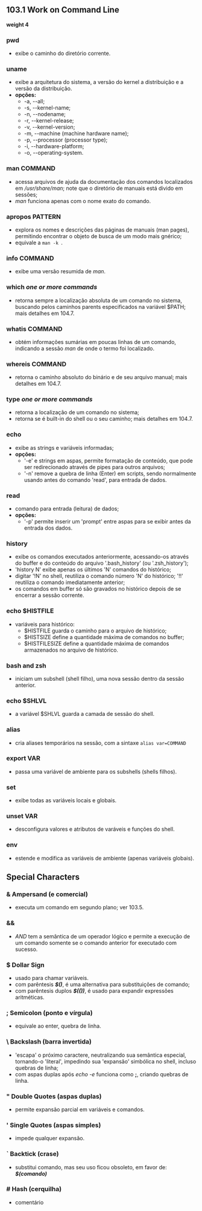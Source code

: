 ## 103.1 Work on Command Line
__weight 4__


### pwd
- exibe o caminho do diretório corrente.

### uname
- exibe a arquitetura do sistema, a versão do kernel a distribuição e a versão
da distribuição.
- __opções:__
    - -a, --all;
	- -s, --kernel-name;
	- -n, --nodename;
	- -r, --kernel-release;
    - -v, --kernel-version;
	- -m, --machine \(machine hardware name);
	- -p, --processor \(processor type);
	- -i, --hardware-platform;
	- -o, --operating-system.

### man COMMAND
- acessa arquivos de ajuda da documentação dos comandos localizados em */usr/share/man*; note que o diretório de manuais está divido em sessões;
- *man* funciona apenas com o nome exato do comando.

### apropos PATTERN
- explora os nomes e descrições das páginas de manuais (man pages), permitindo encontrar o objeto de busca de um modo mais gnérico;
- equivale a ```man -k ```.

### info COMMAND
- exibe uma versão resumida de *man*.

### which *one or more commands*
- retorna sempre a localização absoluta de um comando no sistema, buscando pelos caminhos parents especificados na variável $PATH; mais detalhes em 104.7.

### whatis COMMAND
- obtém informações sumárias em poucas linhas de um comando, indicando a sessão *man* de onde o termo foi localizado.

### whereis COMMAND
- retorna o caminho absoluto do binário e de seu arquivo manual; mais detalhes em 104.7.

### type *one or more commands*
- retorna a localização de um comando no sistema;
- retorna se é built-in do shell ou o seu caminho; mais detalhes em 104.7.

### echo
- exibe as strings e variáveis informadas;
- __opções:__ 
	- '-e' e strings em aspas, permite formatação de conteúdo, que pode ser redirecionado através de pipes para outros arquivos;
	- '-n' remove a quebra de linha (Enter) em scripts, sendo normalmente usando antes do comando 'read', para entrada de dados.

### read
- comando para entrada (leitura) de dados;
- __opções:__
	- '-p' permite inserir um 'prompt' entre aspas para se exibir antes da entrada dos dados.

### history
- exibe os comandos executados anteriormente, acessando-os através do buffer e do conteúdo do arquivo '.bash_history' \(ou '.zsh_history'); 
- 'history N' exibe apenas os últimos 'N' comandos do histórico;
- digitar '!N' no shell, reutiliza o comando número 'N' do histórico; '!!' reutiliza o comando imediatamente anterior;
- os comandos em buffer só são gravados no histórico depois de se encerrar a sessão corrente.

### echo $HISTFILE
- variáveis para histórico:
    - $HISTFILE guarda o caminho para o arquivo de histórico;
    - $HISTSIZE define a quantidade máxima de comandos no buffer;
    - $HISTFILESIZE define a quantidade máxima de comandos armazenados no arquivo de histórico.

### bash and zsh
- iniciam um subshell \(shell filho), uma nova sessão dentro da sessão anterior.

### echo $SHLVL
- a variável $SHLVL guarda a camada de sessão do shell.

### alias
- cria aliases temporários na sessão, com a sintaxe
```alias var=COMMAND```

### export VAR
- passa uma variável de ambiente para os subshells (shells filhos).

### set
- exibe todas as variáveis locais e globais.

### unset VAR
- desconfigura valores e atributos de varáveis e funções do shell.

### env
- estende e modifica as variáveis de ambiente (apenas variáveis globais).


## Special Characters


### __&__ Ampersand \(e comercial)
- executa um comando em segundo plano; ver 103.5.

### __&&__
- _AND_ tem a semântica de um operador lógico e permite a execução de um comando somente se o comando anterior for executado com sucesso.

### __$__ Dollar Sign
- usado para chamar variáveis.
- com parêntesis __*$()*__, é uma alternativa para substituições de comando;
- com parêntesis duplos __*$(())*__, é usado para expandir expressões aritméticas.

### __;__ Semicolon \(ponto e vírgula)
- equivale ao enter, quebra de linha.

### __\\__ Backslash \(barra invertida)
- 'escapa' o próximo caractere, neutralizando sua semântica especial, tornando-o 'literal', impedindo sua 'expansão' simbólica no shell, incluso quebras de linha;
- com aspas duplas após *echo -e* funciona como __;__, criando quebras de linha.

### __"__ Double Quotes \(aspas duplas)
- permite expansão parcial em variáveis e comandos.

### __'__ Single Quotes \(aspas simples)
- impede qualquer expansão.

### __\`__ Backtick \(crase)
- substitui comando, mas seu uso ficou obsoleto, em favor de: __*$(comando)*__

### __#__ Hash \(cerquilha)
- comentário
